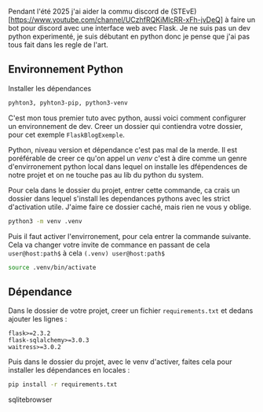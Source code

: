 
Pendant l'été 2025 j'ai aider la commu discord de (STEvE)[https://www.youtube.com/channel/UCzhfRQKiMlcRR-xFh-jvDeQ] 
à faire un bot pour discord avec une interface web avec Flask. Je ne suis pas un dev python experimenté, 
je suis débutant en python donc je pense que j'ai pas tous fait dans les regle de l'art.

## Environnement Python

Installer les dépendances 

~~~bash
pyhton3, pyhton3-pip, python3-venv
~~~

C'est mon tous premier tuto avec python, aussi voici comment configurer un environnement de dev. 
Creer un dossier qui contiendra votre dossier, pour cet exemple `FlaskBlogExemple`. 

Python, niveau version et dépendance c'est pas mal de la merde. 
Il est poréférable de creer ce qu'on appel un *venv* 
c'est à dire comme un genre d'envirronement python local dans lequel on installe 
les dfépendences de notre projet et on ne touche pas au lib du python du system. 

Pour cela dans le dossier du projet, entrer cette commande, 
ca crais un dossier dans lequel s'install les dependances pythons avec les strict d'activation utile.
J'aime faire ce dossier caché, mais rien ne vous y oblige. 

~~~bash
python3 -m venv .venv
~~~

Puis il faut activer l'envirronement, pour cela entrer la commande suivante. 
Cela va changer votre invite de commance en passant de cela `user@host:path$` à cela `(.venv) user@host:path$`

~~~bash
source .venv/bin/activate
~~~

## Dépendance

Dans le dossier de votre projet, creer un fichier `requirements.txt` et dedans ajouter les lignes : 

~~~
flask>=2.3.2
flask-sqlalchemy>=3.0.3
waitress>=3.0.2
~~~

Puis dans le dossier du projet, avec le venv d'activer, faites cela pour installer les dépendances en locales :

~~~bash
pip install -r requirements.txt
~~~

sqlitebrowser